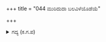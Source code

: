 +++
title = "044 ಮುರಿದುದಾ ಬಲವಿಳೆಯೊಡೆಯೆ"

+++

<details><summary>ಗದ್ಯ (ಕ.ಗ.ಪ) </summary>

44." ಆ ಸೈನ್ಯ (ಪಾಂಡವರ) ನಾಶವಾಯಿತು. ಈ ಸೈನ್ಯ (ಕೌರವ ಸೇನೆ) ಭೂಮಿ ಒಡೆಯುವಂತೆ ಆರ್ಭಟಿಸಿತು. ಅವರಿಗೆ (ಪಾಂಡವರಿಗೆ) ಅಪಜಯದ ಮಳೆಗರೆಯಿತು. ಇವರಿಗೆ ಸರ್ಪ ಹಗ್ಗಗಳ ಭಯ ನಾಶವಾಯಿತು ಆ ಕಡೆಯ ಸೈನ್ಯ ಹಿಂತಿರುಗಿತು. ಈ ಸೈನ್ಯ ಗೆಲುವಿನ ಉತ್ಸಾಹದಲ್ಲಿ ಸಂಭ್ರಮಿಸಿ ಮುಂದುವರಿಯಿತು. ಕೌರವರ ಅರಸ ದುರ್ಯೋಧನನ ಉತ್ಸಾಹವನ್ನು ಬಣ್ಣಿಸಲು ಸಾಧ್ಯವಿಲ್ಲ" ಎಂದು ಸಂಜಯನು ಹೇಳಿದನು.
</details>
